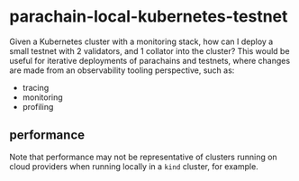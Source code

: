 # parachain-local-kubernetes-testnet

Given a Kubernetes cluster with a monitoring stack, how can I deploy a small testnet with 2 validators, and 1 collator into the cluster? 
This would be useful for iterative deployments of parachains and testnets, where changes are made from an observability tooling perspective, such as:

- tracing
- monitoring 
- profiling

## performance

Note that performance may not be representative of clusters running on cloud providers when running locally in a `kind` cluster, for example.
